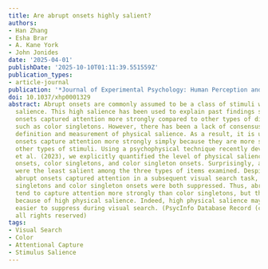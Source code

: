 ```yaml
---
title: Are abrupt onsets highly salient?
authors:
- Han Zhang
- Esha Brar
- A. Kane York
- John Jonides
date: '2025-04-01'
publishDate: '2025-10-10T01:11:39.551559Z'
publication_types:
- article-journal
publication: '*Journal of Experimental Psychology: Human Perception and Performance*'
doi: 10.1037/xhp0001329
abstract: Abrupt onsets are commonly assumed to be a class of stimuli with high physical
  salience. This high salience has been used to explain past findings showing abrupt
  onsets captured attention more strongly compared to other types of distractors,
  such as color singletons. However, there has been a lack of consensus about the
  definition and measurement of physical salience. As a result, it is unclear if abrupt
  onsets capture attention more strongly simply because they are more salient than
  other types of stimuli. Using a psychophysical technique recently developed by Stilwell
  et al. (2023), we explicitly quantified the level of physical salience of abrupt
  onsets, color singletons, and color singleton onsets. Surprisingly, abrupt onsets
  were the least salient among the three types of items examined. Despite this, only
  abrupt onsets captured attention in a subsequent visual search task, whereas color
  singletons and color singleton onsets were both suppressed. Thus, abrupt onsets
  tend to capture attention more strongly than color singletons, but this is not apparently
  because of high physical salience. Indeed, high physical salience may make an object
  easier to suppress during visual search. (PsycInfo Database Record (c) 2025 APA,
  all rights reserved)
tags:
- Visual Search
- Color
- Attentional Capture
- Stimulus Salience
---
```

